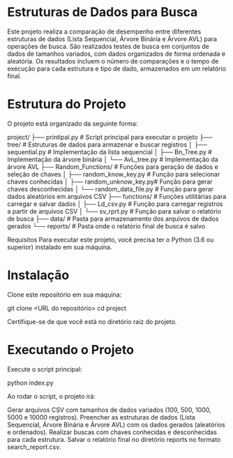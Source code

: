 # Estruturas de Dados para Busca #
Este projeto realiza a comparação de desempenho entre diferentes estruturas de dados (Lista Sequencial, Árvore Binária e Árvore AVL) para operações de busca. São realizados testes de busca em conjuntos de dados de tamanhos variados, com dados organizados de forma ordenada e aleatória. Os resultados incluem o número de comparações e o tempo de execução para cada estrutura e tipo de dado, armazenados em um relatório final.

# Estrutura do Projeto #
O projeto está organizado da seguinte forma:

project/
├── printipal.py                # Script principal para executar o projeto
├── tree/                   # Estruturas de dados para armazenar e buscar registros
│   ├── sequential.py       # Implementação da lista sequencial
│   ├── Bn_Tree.py          # Implementação da árvore binária
│   └── AvL_tree.py         # Implementação da árvore AVL
├── Random_Functions/       # Funções para geração de dados e seleção de chaves
│   ├── random_know_key.py  # Função para selecionar chaves conhecidas
│   ├── random_unknow_key.py# Função para gerar chaves desconhecidas
│   └── random_data_file.py # Função para gerar dados aleatórios em arquivos CSV
├── functions/              # Funções utilitárias para carregar e salvar dados
│   ├── Ld_csv.py           # Função para carregar registros a partir de arquivos CSV
│   └── sv_rprt.py          # Função para salvar o relatório de busca
├── data/                   # Pasta para armazenamento dos arquivos de dados gerados
└── reports/                # Pasta onde o relatório final de busca é salvo

Requisitos
Para executar este projeto, você precisa ter o Python (3.6 ou superior) instalado em sua máquina.

# Instalação #
Clone este repositório em sua máquina:


git clone <URL do repositório>
cd project


Certifique-se de que você está no diretório raiz do projeto.

# Executando o Projeto #
Execute o script principal:


python index.py


Ao rodar o script, o projeto irá:

Gerar arquivos CSV com tamanhos de dados variados (100, 500, 1000, 5000 e 10000 registros).
Preencher as estruturas de dados (Lista Sequencial, Árvore Binária e Árvore AVL) com os dados gerados (aleatórios e ordenados).
Realizar buscas com chaves conhecidas e desconhecidas para cada estrutura.
Salvar o relatório final no diretório reports no formato search_report.csv.

